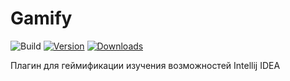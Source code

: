 # Gamify

![Build](https://github.com/turovkv/jetbrains-ide-features-gamification/workflows/Build/badge.svg)
[![Version](https://img.shields.io/jetbrains/plugin/v/PLUGIN_ID.svg)](https://plugins.jetbrains.com/plugin/PLUGIN_ID)
[![Downloads](https://img.shields.io/jetbrains/plugin/d/PLUGIN_ID.svg)](https://plugins.jetbrains.com/plugin/PLUGIN_ID)

<!-- Plugin description -->
Плагин для геймификации изучения возможностей Intellij IDEA
<!-- Plugin description end -->
